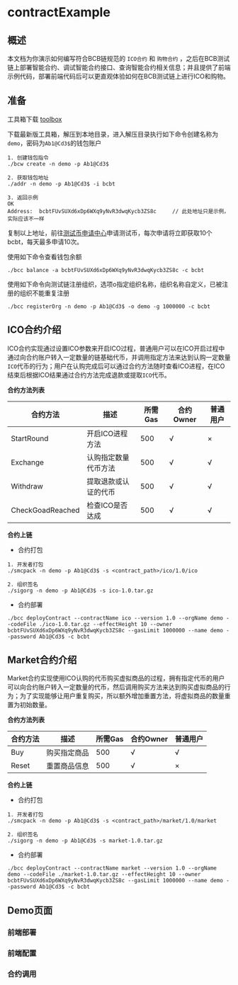 # contractExample
## 概述

本文档为你演示如何编写符合BCB链规范的 `ICO合约` 和 `购物合约` ，之后在BCB测试链上部署智能合约、调试智能合约接口、查询智能合约相关信息；并且提供了前端示例代码，部署前端代码后可以更直观体验如何在BCB测试链上进行ICO和购物。



## 准备

工具箱下载 [toolbox](<https://github.com/bcbchain/toolbox/releases>)

下载最新版工具箱，解压到本地目录，进入解压目录执行如下命令创建名称为`demo`，密码为`Ab1@Cd3$`的钱包账户

```shell
1. 创建钱包指令
./bcw create -n demo -p Ab1@Cd3$

2. 获取钱包地址
./addr -n demo -p Ab1@Cd3$ -i bcbt

3. 返回示例
OK
Address:  bcbtFUvSUXd6xDp6WXq9yNvR3dwqKycb3ZS8c		// 此处地址只是示例，实际应该不一样
```

复制以上地址，前往[测试币申请中心](<https://titan.bcbscan.io>)申请测试币，每次申请将立即获取10个bcbt，每天最多申请10次。



使用如下命令查看钱包余额

```shell
./bcc balance -a bcbtFUvSUXd6xDp6WXq9yNvR3dwqKycb3ZS8c -c bcbt
```



使用如下命令向测试链注册组织，选项o指定组织名称，组织名称自定义，已被注册的组织不能重复注册

```shell
./bcc registerOrg -n demo -p Ab1@Cd3$ -o demo -g 1000000 -c bcbt
```



## ICO合约介绍

ICO合约实现通过设置ICO参数来开启ICO过程，普通用户可以在ICO开启过程中通过向合约账户转入一定数量的链基础代币，并调用指定方法来达到认购一定数量`ICO`代币的行为；用户在认购完成后可以通过合约方法随时查看ICO进程，在ICO结束后根据ICO结果通过合约方法完成退款或提取`ICO`代币。



**合约方法列表**

| 合约方法         | 描述                 | 所需Gas | 合约Owner | 普通用户 |
| ---------------- | -------------------- | ------- | --------- | -------- |
| StartRound       | 开启ICO进程方法      | 500     | √         | ×        |
| Exchange         | 认购指定数量代币方法 | 500     | √         | √        |
| Withdraw         | 提取退款或认证的代币 | 500     | √         | √        |
| CheckGoadReached | 检查ICO是否达成      | 500     | √         | √        |

**合约上链**

- 合约打包

```shell
1. 开发者打包
./smcpack -n demo -p Ab1@Cd3$ -s <contract_path>/ico/1.0/ico

2. 组织签名
./sigorg -n demo -p Ab1@Cd3$ -s ico-1.0.tar.gz
```

- 合约部署

```shell
./bcc deployContract --contractName ico --version 1.0 --orgName demo --codeFile ./ico-1.0.tar.gz --effectHeight 10 --owner bcbtFUvSUXd6xDp6WXq9yNvR3dwqKycb3ZS8c --gasLimit 1000000 --name demo --password Ab1@Cd3$ -c bcbt
```



## Market合约介绍

Market合约实现使用ICO认购的代币购买虚拟商品的过程，拥有指定代币的用户可以向合约账户转入一定数量的代币，然后调用购买方法来达到购买虚拟商品的行为；为了实现能够让用户重复购买，所以额外增加重置方法，将虚拟商品的数量重置为初始数量。



**合约方法列表**

| 合约方法 | 描述         | 所需Gas | 合约Owner | 普通用户 |
| -------- | ------------ | ------- | --------- | -------- |
| Buy      | 购买指定商品 | 500     | √         | √        |
| Reset    | 重置商品信息 | 500     | √         | ×        |

**合约上链**

- 合约打包

```shell
1. 开发者打包
./smcpack -n demo -p Ab1@Cd3$ -s <contract_path>/market/1.0/market

2. 组织签名
./sigorg -n demo -p Ab1@Cd3$ -s market-1.0.tar.gz
```

- 合约部署

```shell
./bcc deployContract --contractName market --version 1.0 --orgName demo --codeFile ./market-1.0.tar.gz --effectHeight 10 --owner bcbtFUvSUXd6xDp6WXq9yNvR3dwqKycb3ZS8c --gasLimit 1000000 --name demo --password Ab1@Cd3$ -c bcbt
```



## Demo页面

### 前端部署

### 前端配置

### 合约调用


